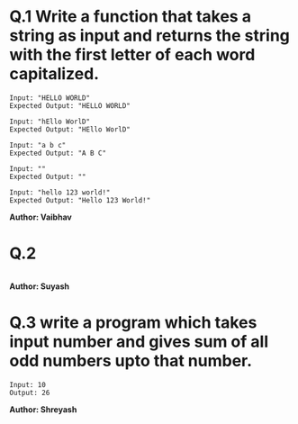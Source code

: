 # Q.1 Write a function that takes a string as input and returns the string with the first letter of each word capitalized.
```
Input: "HELLO WORLD"
Expected Output: "HELLO WORLD"

Input: "hEllo WorlD"
Expected Output: "HEllo WorlD"

Input: "a b c"
Expected Output: "A B C"

Input: ""
Expected Output: ""

Input: "hello 123 world!"
Expected Output: "Hello 123 World!"
```
**Author: Vaibhav**

# Q.2 

```

```
**Author: Suyash**

# Q.3 write a program which takes input number and gives sum of all odd numbers upto that number.
```
Input: 10
Output: 26
```
**Author: Shreyash**

